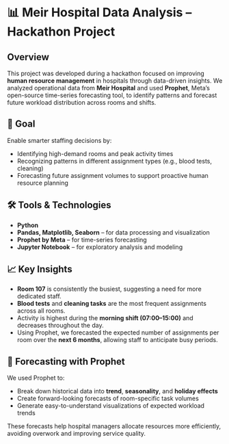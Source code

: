 # 📊 Meir Hospital Data Analysis – Hackathon Project

## Overview
This project was developed during a hackathon focused on improving **human resource management** in hospitals through data-driven insights. We analyzed operational data from **Meir Hospital** and used **Prophet**, Meta’s open-source time-series forecasting tool, to identify patterns and forecast future workload distribution across rooms and shifts.

## 🚀 Goal
Enable smarter staffing decisions by:
- Identifying high-demand rooms and peak activity times
- Recognizing patterns in different assignment types (e.g., blood tests, cleaning)
- Forecasting future assignment volumes to support proactive human resource planning

## 🛠️ Tools & Technologies
- **Python**
- **Pandas, Matplotlib, Seaborn** – for data processing and visualization
- **Prophet by Meta** – for time-series forecasting
- **Jupyter Notebook** – for exploratory analysis and modeling

## 📈 Key Insights
- **Room 107** is consistently the busiest, suggesting a need for more dedicated staff.
- **Blood tests** and **cleaning tasks** are the most frequent assignments across all rooms.
- Activity is highest during the **morning shift (07:00–15:00)** and decreases throughout the day.
- Using Prophet, we forecasted the expected number of assignments per room over the **next 6 months**, allowing staff to anticipate busy periods.

## 🔮 Forecasting with Prophet
We used Prophet to:
- Break down historical data into **trend**, **seasonality**, and **holiday effects**
- Create forward-looking forecasts of room-specific task volumes
- Generate easy-to-understand visualizations of expected workload trends

These forecasts help hospital managers allocate resources more efficiently, avoiding overwork and improving service quality.
